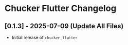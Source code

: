# Chucker Flutter Changelog

## [0.1.3] - 2025-07-09 (Update All Files)
- Initial release of `chucker_flutter`